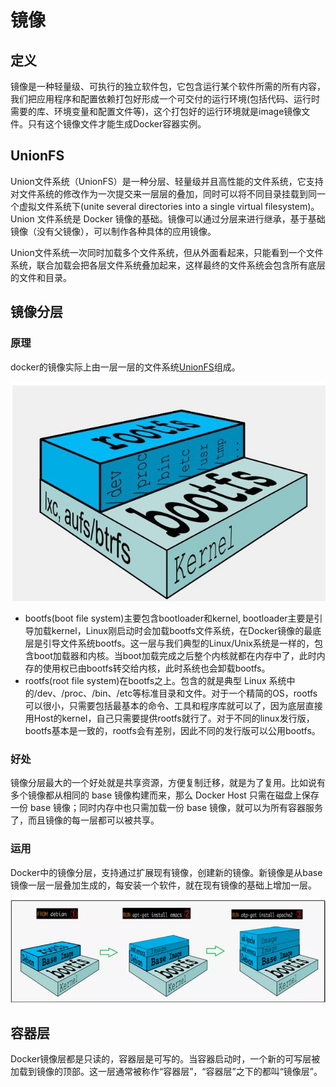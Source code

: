 # 镜像

## 定义
镜像是一种轻量级、可执行的独立软件包，它包含运行某个软件所需的所有内容，我们把应用程序和配置依赖打包好形成一个可交付的运行环境(包括代码、运行时需要的库、环境变量和配置文件等)，这个打包好的运行环境就是image镜像文件。只有这个镜像文件才能生成Docker容器实例。

## UnionFS
Union文件系统（UnionFS）是一种分层、轻量级并且高性能的文件系统，它支持对文件系统的修改作为一次提交来一层层的叠加，同时可以将不同目录挂载到同一个虚拟文件系统下(unite several directories into a single virtual filesystem)。Union 文件系统是 Docker 镜像的基础。镜像可以通过分层来进行继承，基于基础镜像（没有父镜像），可以制作各种具体的应用镜像。

Union文件系统一次同时加载多个文件系统，但从外面看起来，只能看到一个文件系统，联合加载会把各层文件系统叠加起来，这样最终的文件系统会包含所有底层的文件和目录。

## 镜像分层

### 原理
docker的镜像实际上由一层一层的文件系统[UnionFS](#unionfs)组成。 

![镜像+20230217111422](https://raw.githubusercontent.com/loli0con/picgo/master/images/%E9%95%9C%E5%83%8F%2B20230217111422.png%2B2023-02-17-11-14-22)

* bootfs(boot file system)主要包含bootloader和kernel, bootloader主要是引导加载kernel，Linux刚启动时会加载bootfs文件系统，在Docker镜像的最底层是引导文件系统bootfs。这一层与我们典型的Linux/Unix系统是一样的，包含boot加载器和内核。当boot加载完成之后整个内核就都在内存中了，此时内存的使用权已由bootfs转交给内核，此时系统也会卸载bootfs。 
* rootfs(root file system)在bootfs之上。包含的就是典型 Linux 系统中的/dev、/proc、/bin、/etc等标准目录和文件。对于一个精简的OS，rootfs可以很小，只需要包括最基本的命令、工具和程序库就可以了，因为底层直接用Host的kernel，自己只需要提供rootfs就行了。对于不同的linux发行版，bootfs基本是一致的，rootfs会有差别，因此不同的发行版可以公用bootfs。

### 好处
镜像分层最大的一个好处就是共享资源，方便复制迁移，就是为了复用。比如说有多个镜像都从相同的 base 镜像构建而来，那么 Docker Host 只需在磁盘上保存一份 base 镜像；同时内存中也只需加载一份 base 镜像，就可以为所有容器服务了，而且镜像的每一层都可以被共享。

### 运用
Docker中的镜像分层，支持通过扩展现有镜像，创建新的镜像。新镜像是从base镜像一层一层叠加生成的，每安装一个软件，就在现有镜像的基础上增加一层。

![镜像+20230217120441](https://raw.githubusercontent.com/loli0con/picgo/master/images/%E9%95%9C%E5%83%8F%2B20230217120441.png%2B2023-02-17-12-04-41)

## 容器层
Docker镜像层都是只读的，容器层是可写的。当容器启动时，一个新的可写层被加载到镜像的顶部。这一层通常被称作“容器层”，“容器层”之下的都叫“镜像层”。
